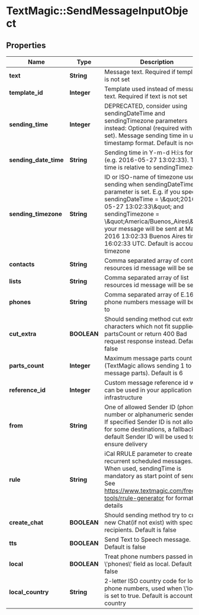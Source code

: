 # TextMagic::SendMessageInputObject

## Properties
Name | Type | Description | Notes
------------ | ------------- | ------------- | -------------
**text** | **String** | Message text. Required if template_id is not set | 
**template_id** | **Integer** | Template used instead of message text. Required if text is not set | [optional] 
**sending_time** | **Integer** | DEPRECATED, consider using sendingDateTime and sendingTimezone parameters instead: Optional (required with rrule set). Message sending time in unix timestamp format. Default is now | [optional] 
**sending_date_time** | **String** | Sending time in Y-m-d H:i:s format (e.g. 2016-05-27 13:02:33). This time is relative to sendingTimezone | [optional] 
**sending_timezone** | **String** | ID or ISO-name of timezone used for sending when sendingDateTime parameter is set. E.g. if you specify sendingDateTime &#x3D; \\\&quot;2016-05-27 13:02:33\\\&quot; and sendingTimezone &#x3D; \\\&quot;America/Buenos_Aires\\\&quot;, your message will be sent at May 27, 2016 13:02:33 Buenos Aires time, or 16:02:33 UTC. Default is account timezone | [optional] 
**contacts** | **String** | Comma separated array of contact resources id message will be sent to | [optional] 
**lists** | **String** | Comma separated array of list resources id message will be sent to | [optional] 
**phones** | **String** | Comma separated array of E.164 phone numbers message will be sent to | 
**cut_extra** | **BOOLEAN** | Should sending method cut extra characters which not fit supplied partsCount or return 400 Bad request response instead. Default is false | [optional] 
**parts_count** | **Integer** | Maximum message parts count (TextMagic allows sending 1 to 6 message parts). Default is 6 | [optional] 
**reference_id** | **Integer** | Custom message reference id which can be used in your application infrastructure | [optional] 
**from** | **String** | One of allowed Sender ID (phone number or alphanumeric sender ID). If specified Sender ID is not allowed for some destinations, a fallback default Sender ID will be used to ensure delivery | [optional] 
**rule** | **String** | iCal RRULE parameter to create recurrent scheduled messages. When used, sendingTime is mandatory as start point of sending. See https://www.textmagic.com/free-tools/rrule-generator for format details | [optional] 
**create_chat** | **BOOLEAN** | Should sending method try to create new Chat(if not exist) with specified recipients. Default is false | [optional] 
**tts** | **BOOLEAN** | Send Text to Speech message. Default is false | [optional] 
**local** | **BOOLEAN** | Treat phone numbers passed in \\&#39;phones\\&#39; field as local. Default is false | [optional] 
**local_country** | **String** | 2-letter ISO country code for local phone numbers, used when \\&#39;local\\&#39; is set to true. Default is account country | [optional] 


